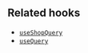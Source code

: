 ## Related hooks

- [`useShopQuery`](/api/hydrogen/hooks/global/useshopquery)
- [`useQuery`](/api/hydrogen/hooks/global/usequery)
